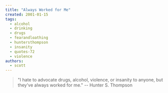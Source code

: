 ```yaml
---
title: "Always Worked for Me"
created: 2001-01-15
tags: 
  - alcohol
  - drinking
  - drugs
  - fearandloathing
  - huntersthompson
  - insanity
  - quotes-72
  - violence
authors: 
  - scott
---
```


> "I hate to advocate drugs, alcohol, violence, or insanity to anyone, but they've always worked for me." \-- Hunter S. Thompson

